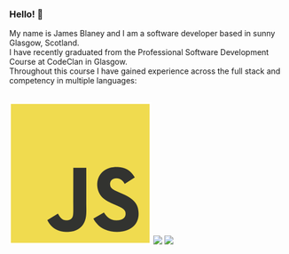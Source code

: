 ### Hello! 👋

My name is James Blaney and I am a software developer based in sunny Glasgow, Scotland.<br>
I have recently graduated from the Professional Software Development Course at CodeClan in Glasgow.<br>
Throughout this course I have gained experience across the full stack and competency in multiple languages:<br>
<br>
<!-- <img src="https://img.shields.io/badge/JavaScript-323330?style=for-the-badge&logo=javascript&logoColor=F7DF1E" /> -->
<img src="https://github.com/devicons/devicon/blob/master/icons/javascript/javascript-original.svg" />
<img src="https://img.shields.io/badge/Python-FFD43B?style=for-the-badge&logo=python&logoColor=blue" />
<img src="https://img.shields.io/badge/Java-ED8B00?style=for-the-badge&logo=openjdk&logoColor=white" />





<!--
**JBlaney93/JBlaney93** is a ✨ _special_ ✨ repository because its `README.md` (this file) appears on your GitHub profile.

Here are some ideas to get you started:

- 🔭 I’m currently working on ...
- 🌱 I’m currently learning ...
- 👯 I’m looking to collaborate on ...
- 🤔 I’m looking for help with ...
- 💬 Ask me about ...
- 📫 How to reach me: ...
- 😄 Pronouns: ...
- ⚡ Fun fact: ...
-->
